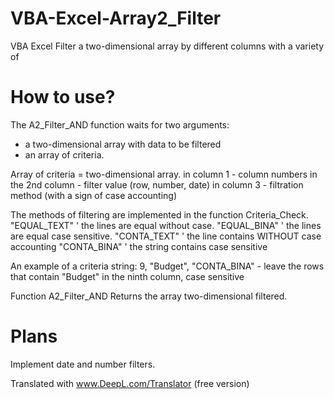 # VBA-Excel-Array2_Filter
VBA Excel Filter a two-dimensional array by different columns with a variety of

# How to use?
The A2_Filter_AND function waits for two arguments:
- a two-dimensional array with data to be filtered
- an array of criteria.
 
 Array of criteria = two-dimensional array.
in column 1 - column numbers
in the 2nd column - filter value (row, number, date)
in column 3 - filtration method (with a sign of case accounting)
 
 The methods of filtering are implemented in the function Criteria_Check.
"EQUAL_TEXT" ' the lines are equal without case.
"EQUAL_BINA" ' the lines are equal case sensitive.
"CONTA_TEXT" ' the line contains WITHOUT case accounting
"CONTA_BINA" ' the string contains case sensitive
 
 An example of a criteria string:
 9, "Budget", "CONTA_BINA" - leave the rows that contain "Budget" in the ninth column, case sensitive
 
Function A2_Filter_AND Returns the array two-dimensional filtered.

# Plans
Implement date and number filters.

Translated with www.DeepL.com/Translator (free version)
